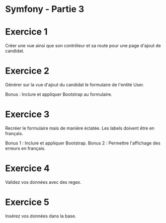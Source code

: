 # Symfony - Partie 3

# Exercice 1
Créer une vue ainsi que son contrôleur et sa route pour une page d'ajout de candidat.

# Exercice 2
Générer sur la vue d'ajout du candidat le formulaire de l'entité User.

Bonus : Inclure et appliquer Bootstrap au formulaire.

# Exercice 3
Recréer le formulaire mais de manière éclatée. Les labels doivent être en français.

Bonus 1 : Inclure et appliquer Bootstrap.
Bonus 2 : Permettre l'affichage des erreurs en français.

# Exercice 4
Validez vos données avec des regex.

# Exercice 5
Insérez vos données dans la base.
